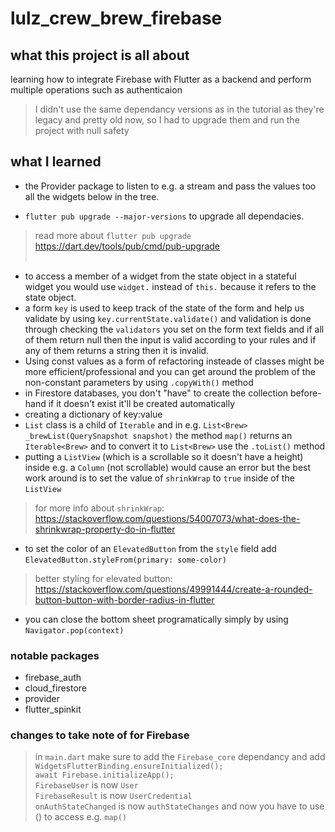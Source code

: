 # lulz_crew_brew_firebase

## what this project is all about
learning how to integrate Firebase with Flutter as a backend and perform multiple operations such as authenticaion

> I didn't use the same dependancy versions as in the tutorial as they're legacy and pretty old now, so I had to upgrade them and run the project with null safety <br>

## what I learned
* the Provider package to listen to e.g. a stream and pass the values too all the widgets below in the tree.<br>

* `flutter pub upgrade --major-versions` to upgrade all dependacies. 
> read more about `flutter pub upgrade` https://dart.dev/tools/pub/cmd/pub-upgrade <br><br>
* to access a member of a widget from the state object in a stateful widget you would use `widget.` instead of `this.` because it refers to the state object. <br>
* a form `key` is used to keep track of the state of the form and help us validate by using  `key.currentState.validate()` and validation is done through checking the `validators` you set on the form text fields and if all of them return null then the input is valid according to your rules and if any of them returns a string then it is invalid. <br>
* Using const values as a form of refactoring insteade of classes might be more efficient/professional and you can get around the problem of the non-constant parameters by using `.copyWith()` method<br>
* in Firestore databases, you don't "have" to create the collection before-hand if it doesn't 
 exist it'll be created automatically<br>
* creating a dictionary of key:value<br>
* `List` class is a child of `Iterable` and in e.g. `List<Brew> _brewList(QuerySnapshot snapshot)` the method `map()` returns an `Iterable<Brew>` and to convert it to `List<Brew>` use the `.toList()` method<br>
* putting a `ListView` (which is a scrollable so it doesn't have a height) inside e.g. a `Column` (not scrollable) would cause an error but the best work around is to set the value of `shrinkWrap` to `true` inside of the `ListView`<br>
> for more info about `shrinkWrap`: https://stackoverflow.com/questions/54007073/what-does-the-shrinkwrap-property-do-in-flutter <br>
* to set the color of an `ElevatedButton` from the `style` field add `ElevatedButton.styleFrom(primary: some-color)`<br>
> better styling for elevated button: https://stackoverflow.com/questions/49991444/create-a-rounded-button-button-with-border-radius-in-flutter<br>
* you can close the bottom sheet programatically simply by using `Navigator.pop(context)`<br>
### notable packages
* firebase_auth
* cloud_firestore
* provider
* flutter_spinkit

### changes to take note of for Firebase
> in `main.dart` make sure to add the `Firebase_core` dependancy and add `WidgetsFlutterBinding.ensureInitialized();`<br>`await Firebase.initializeApp();`<br>
`FirebaseUser` is now `User`<br>
`FirebaseResult` is now `UserCredential`<br>
`onAuthStateChanged` is now `authStateChanges` and now you have to use () to access e.g. `map()`<br>

